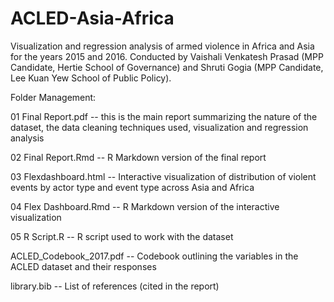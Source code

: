 # ACLED-Asia-Africa
Visualization and regression analysis of armed violence in Africa and Asia for the years 2015 and 2016. Conducted by Vaishali Venkatesh Prasad (MPP Candidate, Hertie School of Governance) and Shruti Gogia (MPP Candidate, Lee Kuan Yew School of Public Policy).

Folder Management:

01 Final Report.pdf -- this is the main report summarizing the nature of the dataset, the data cleaning techniques used, visualization and regression analysis

02 Final Report.Rmd -- R Markdown version of the final report

03 Flexdashboard.html -- Interactive visualization of distribution of violent events by actor type and event type across Asia and Africa

04 Flex Dashboard.Rmd -- R Markdown version of the interactive visualization

05 R Script.R -- R script used to work with the dataset

ACLED_Codebook_2017.pdf -- Codebook outlining the variables in the ACLED dataset and their responses

library.bib -- List of references (cited in the report)

